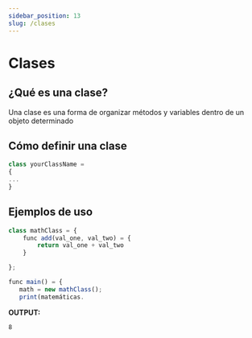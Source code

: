 ```yaml
---
sidebar_position: 13
slug: /clases
---
```


# Clases

## ¿Qué es una clase?
Una clase es una forma de organizar métodos y variables dentro de un objeto determinado

## Cómo definir una clase

```jsx
class yourClassName = 
{
...
}
```

## Ejemplos de uso

```jsx
class mathClass = {
    func add(val_one, val_two) = {
        return val_one + val_two
    }

};

func main() = {
   math = new mathClass();
   print(matemáticas.
```

**OUTPUT:**

```
8
```
